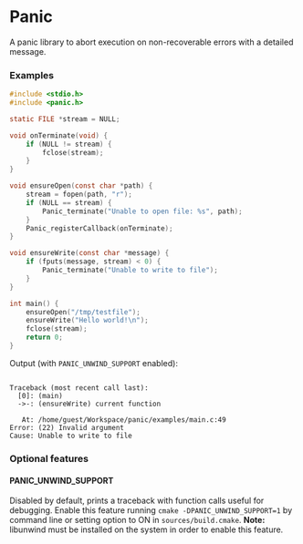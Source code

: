 # Panic

A panic library to abort execution on non-recoverable errors with a detailed message.

### Examples

```c
#include <stdio.h>
#include <panic.h>

static FILE *stream = NULL;

void onTerminate(void) {
    if (NULL != stream) {
        fclose(stream);
    }
}

void ensureOpen(const char *path) {
    stream = fopen(path, "r");
    if (NULL == stream) {
        Panic_terminate("Unable to open file: %s", path);
    }
    Panic_registerCallback(onTerminate);
}

void ensureWrite(const char *message) {
    if (fputs(message, stream) < 0) {
        Panic_terminate("Unable to write to file");
    }
}

int main() {
    ensureOpen("/tmp/testfile");
    ensureWrite("Hello world!\n");
    fclose(stream);
    return 0;
}
```

Output (with `PANIC_UNWIND_SUPPORT` enabled):

```text

Traceback (most recent call last):
  [0]: (main)
  ->-: (ensureWrite) current function

   At: /home/guest/Workspace/panic/examples/main.c:49
Error: (22) Invalid argument
Cause: Unable to write to file

```

### Optional features

#### PANIC_UNWIND_SUPPORT

Disabled by default, prints a traceback with function calls useful for debugging.
Enable this feature running `cmake -DPANIC_UNWIND_SUPPORT=1` by command line or setting option to ON in `sources/build.cmake`.
**Note:** libunwind must be installed on the system in order to enable this feature.
